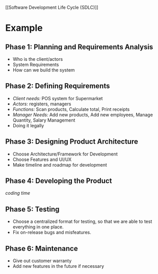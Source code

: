 [[Software Development Life Cycle (SDLC)]]
# Example
## Phase 1: Planning and Requirements Analysis
- Who is the client/actors
- System Requirements
- How can we build the system
## Phase 2: Defining Requirements
- *Client needs:* POS system for Supermarket
- *Actors:* registers, managers
- *Functions:* Scan products, Calculate total, Print receipts
- *Manager Needs:* Add new products, Add new employees, Manage Quantity, Salary Management
- Doing it legally
## Phase 3: Designing Product Architecture
- Choose Architecture/Framework for Development
- Choose Features and UI/UX
- Make timeline and roadmap for development
## Phase 4: Developing the Product
*coding time*
## Phase 5: Testing
- Choose a centralized format for testing, so that we are able to test everything in one place.
- Fix on-release bugs and misfeatures.
## Phase 6: Maintenance
- Give out customer warranty
- Add new features in the future if necessary
